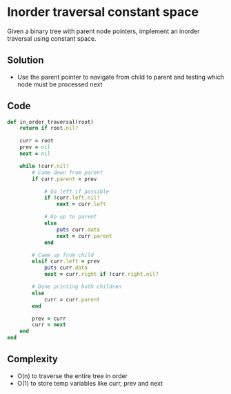 # Inorder traversal constant space
Given a binary tree with parent node pointers, implement an inorder traversal using constant space.

## Solution
- Use the parent pointer to navigate from child to parent and testing which node must be
 processed next

## Code
```ruby
def in_order_traversal(root)
    return if root.nil?

    curr = root
    prev = nil
    next = nil

    while !curr.nil?
        # Came down from parent
        if curr.parent = prev

            # Go left if possible
            if !curr.left.nil?
                next = curr.left

            # Go up to parent
            else
                puts curr.data
                next = curr.parent
            end

        # Came up from child
        elsif curr.left = prev
            puts curr.data
            next = curr.right if !curr.right.nil?

        # Done printing both children
        else
            curr = curr.parent
        end

        prev = curr
        curr = next
    end
end
```

## Complexity
- O(n) to traverse the entire tree in order
- O(1) to store temp variables like curr, prev and next

